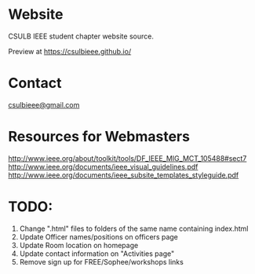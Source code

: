 # Website
CSULB IEEE student chapter website source.

Preview at https://csulbieee.github.io/

# Contact
csulbieee@gmail.com

# Resources for Webmasters

http://www.ieee.org/about/toolkit/tools/DF_IEEE_MIG_MCT_105488#sect7
http://www.ieee.org/documents/ieee_visual_guidelines.pdf
http://www.ieee.org/documents/ieee_subsite_templates_styleguide.pdf

# TODO:
1. Change ".html" files to folders of the same name containing index.html
2. Update Officer names/positions on officers page
3. Update Room location on homepage
4. Update contact information on "Activities page"
5. Remove sign up for FREE/Sophee/workshops links
